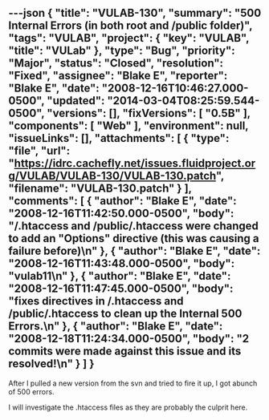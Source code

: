 ---json
{
  "title": "VULAB-130",
  "summary": "500 Internal Errors (in both root and /public folder)",
  "tags": "VULAB",
  "project": {
    "key": "VULAB",
    "title": "VULab"
  },
  "type": "Bug",
  "priority": "Major",
  "status": "Closed",
  "resolution": "Fixed",
  "assignee": "Blake E",
  "reporter": "Blake E",
  "date": "2008-12-16T10:46:27.000-0500",
  "updated": "2014-03-04T08:25:59.544-0500",
  "versions": [],
  "fixVersions": [
    "0.5B"
  ],
  "components": [
    "Web"
  ],
  "environment": null,
  "issueLinks": [],
  "attachments": [
    {
      "type": "file",
      "url": "https://idrc.cachefly.net/issues.fluidproject.org/VULAB/VULAB-130/VULAB-130.patch",
      "filename": "VULAB-130.patch"
    }
  ],
  "comments": [
    {
      "author": "Blake E",
      "date": "2008-12-16T11:42:50.000-0500",
      "body": "/.htaccess and /public/.htaccess were changed to add an \"Options\" directive (this was causing a failure before)\n"
    },
    {
      "author": "Blake E",
      "date": "2008-12-16T11:43:48.000-0500",
      "body": "vulab11\n"
    },
    {
      "author": "Blake E",
      "date": "2008-12-16T11:47:45.000-0500",
      "body": "fixes directives in /.htaccess and /public/.htaccess to clean up the Internal 500 Errors.\n"
    },
    {
      "author": "Blake E",
      "date": "2008-12-18T11:24:34.000-0500",
      "body": "2 commits were made against this issue and its resolved!\n"
    }
  ]
}
---
After I pulled a new version from the svn and tried to fire it up, I got abunch of 500 errors.

I will investigate the .htaccess files as they are probably the culprit here.

        